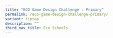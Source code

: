 ```yaml
---
title: "ECO Game Design Challenge : Primary"
permalink: /eco-game-design-challenge-primary/
variant: tiptap
description: ""
third_nav_title: Eco Schools
---
```

